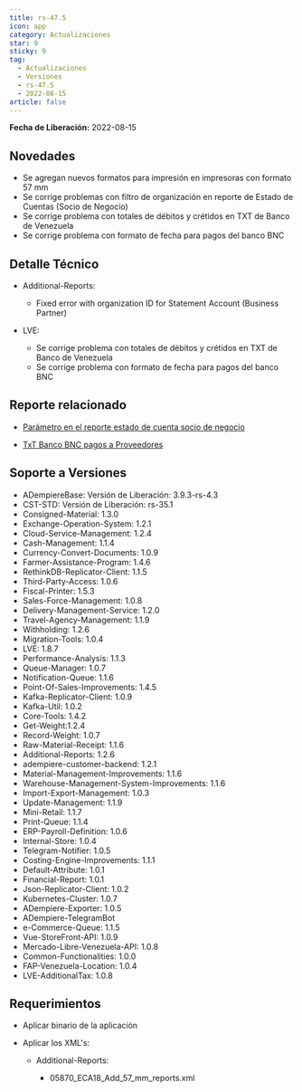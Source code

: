 ```yaml
---
title: rs-47.5
icon: app
category: Actualizaciones
star: 9
sticky: 9
tag:
  - Actualizaciones
  - Versiones
  - rs-47.5
  - 2022-08-15
article: false
---
```


**Fecha de Liberación:** 2022-08-15

## Novedades

- Se agregan nuevos formatos para impresión en impresoras con formato 57 mm
- Se corrige problemas con filtro de organización en reporte de Estado de Cuentas (Socio de Negocio)
- Se corrige problema con totales de débitos y crétidos en TXT de Banco de Venezuela
- Se corrige problema con formato de fecha para pagos del banco BNC

## Detalle Técnico

- Additional-Reports:

  - Fixed error with organization ID for Statement Account (Business Partner)

- LVE:

  - Se corrige problema con totales de débitos y crétidos en TXT de Banco de Venezuela
  - Se corrige problema con formato de fecha para pagos del banco BNC

## Reporte relacionado

- [Parámetro en el reporte estado de cuenta socio de negocio](https://github.com/erpcya/Control-MIGO/issues/226)

- [TxT Banco BNC pagos a Proveedores](https://github.com/erpcya/Control-FPLE/issues/193)

## Soporte a Versiones

- ADempiereBase: Versión de Liberación: 3.9.3-rs-4.3
- CST-STD: Versión de Liberación: rs-35.1
- Consigned-Material: 1.3.0
- Exchange-Operation-System: 1.2.1
- Cloud-Service-Management: 1.2.4
- Cash-Management: 1.1.4
- Currency-Convert-Documents: 1.0.9
- Farmer-Assistance-Program: 1.4.6
- RethinkDB-Replicator-Client: 1.1.5
- Third-Party-Access: 1.0.6
- Fiscal-Printer: 1.5.3
- Sales-Force-Management: 1.0.8
- Delivery-Management-Service: 1.2.0
- Travel-Agency-Management: 1.1.9
- Withholding: 1.2.6
- Migration-Tools: 1.0.4
- LVE: 1.8.7
- Performance-Analysis: 1.1.3
- Queue-Manager: 1.0.7
- Notification-Queue: 1.1.6
- Point-Of-Sales-Improvements: 1.4.5
- Kafka-Replicator-Client: 1.0.9
- Kafka-Util: 1.0.2
- Core-Tools: 1.4.2
- Get-Weight:1.2.4
- Record-Weight: 1.0.7
- Raw-Material-Receipt: 1.1.6
- Additional-Reports: 1.2.6
- adempiere-customer-backend: 1.2.1
- Material-Management-Improvements: 1.1.6
- Warehouse-Management-System-Improvements: 1.1.6
- Import-Export-Management: 1.0.3
- Update-Management: 1.1.9
- Mini-Retail: 1.1.7
- Print-Queue: 1.1.4
- ERP-Payroll-Definition: 1.0.6
- Internal-Store: 1.0.4
- Telegram-Notifier: 1.0.5
- Costing-Engine-Improvements: 1.1.1
- Default-Attribute: 1.0.1
- Financial-Report: 1.0.1
- Json-Replicator-Client: 1.0.2
- Kubernetes-Cluster: 1.0.7
- ADempiere-Exporter: 1.0.5
- ADempiere-TelegramBot
- e-Commerce-Queue: 1.1.5
- Vue-StoreFront-API: 1.0.9
- Mercado-Libre-Venezuela-API: 1.0.8
- Common-Functionalities: 1.0.0
- FAP-Venezuela-Location: 1.0.4
- LVE-AdditionalTax: 1.0.8

## Requerimientos

- Aplicar binario de la aplicación
- Aplicar los XML's:

  - Additional-Reports:

    - 05870_ECA18_Add_57_mm_reports.xml
